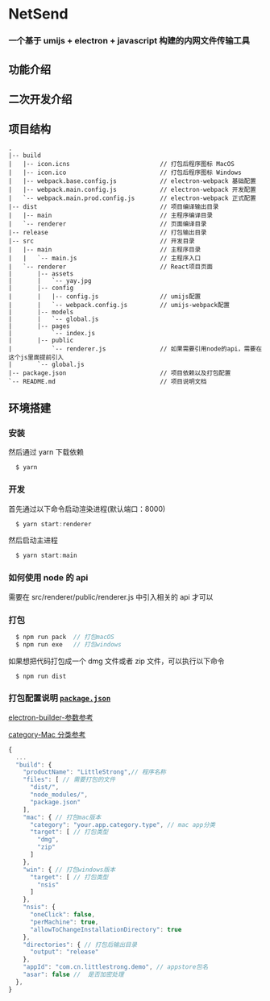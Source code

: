 # NetSend

### 一个基于 umijs + electron + javascript 构建的内网文件传输工具

## 功能介绍


## 二次开发介绍

## 项目结构

```ssh
.
|-- build
|   |-- icon.icns                         // 打包后程序图标 MacOS
|   |-- icon.ico                          // 打包后程序图标 Windows
|   |-- webpack.base.config.js            // electron-webpack 基础配置
|   |-- webpack.main.config.js            // electron-webpack 开发配置
|   `-- webpack.main.prod.config.js       // electron-webpack 正式配置
|-- dist                                  // 项目编译输出目录
|   |-- main                              // 主程序编译目录
|   `-- renderer                          // 页面编译目录
|-- release                               // 打包输出目录
|-- src                                   // 开发目录
|   |-- main                              // 主程序目录
|   |   `-- main.js                       // 主程序入口
|   `-- renderer                          // React项目页面
|       |-- assets
|       |   `-- yay.jpg
|       |-- config
|       |   |-- config.js                 // umijs配置
|       |   `-- webpack.config.js         // umijs-webpack配置
|       |-- models
|       |   `-- global.js
|       |-- pages
|           `-- index.js
|       |-- public
|           `-- renderer.js               // 如果需要引用node的api，需要在这个js里面提前引入
|       `-- global.js
|-- package.json                          // 项目依赖以及打包配置
`-- README.md                             // 项目说明文档
```

## 环境搭建

### 安装

然后通过 yarn 下载依赖

```javascript
  $ yarn
```

### 开发

首先通过以下命令启动渲染进程(默认端口：8000)

```javascript
  $ yarn start:renderer
```

然后启动主进程

```javascript
  $ yarn start:main
```

### 如何使用 node 的 api

需要在 src/renderer/public/renderer.js 中引入相关的 api 才可以

### 打包

```javascript
  $ npm run pack  // 打包macOS
  $ npm run exe   // 打包windows
```

如果想把代码打包成一个 dmg 文件或者 zip 文件，可以执行以下命令

```javascript
  $ npm run dist
```

### 打包配置说明 [`package.json`](./package.json)

[electron-builder-参数参考](https://www.electron.build/configuration/configuration)

[category-Mac 分类参考](https://developer.apple.com/library/ios/documentation/General/Reference/InfoPlistKeyReference/Articles/LaunchServicesKeys.html#//apple_ref/doc/uid/TP40009250-SW8)

```js
{
  ...
  "build": {
    "productName": "LittleStrong",// 程序名称
    "files": [ // 需要打包的文件
      "dist/",
      "node_modules/",
      "package.json"
    ],
    "mac": { // 打包mac版本
      "category": "your.app.category.type", // mac app分类
      "target": [ // 打包类型
        "dmg",
        "zip"
      ]
    },
    "win": { // 打包windows版本
      "target": [ // 打包类型
        "nsis"
      ]
    },
    "nsis": {
      "oneClick": false,
      "perMachine": true,
      "allowToChangeInstallationDirectory": true
    },
    "directories": { // 打包后输出目录
      "output": "release"
    },
    "appId": "com.cn.littlestrong.demo", // appstore包名
    "asar": false //  是否加密处理
  },
}
```
